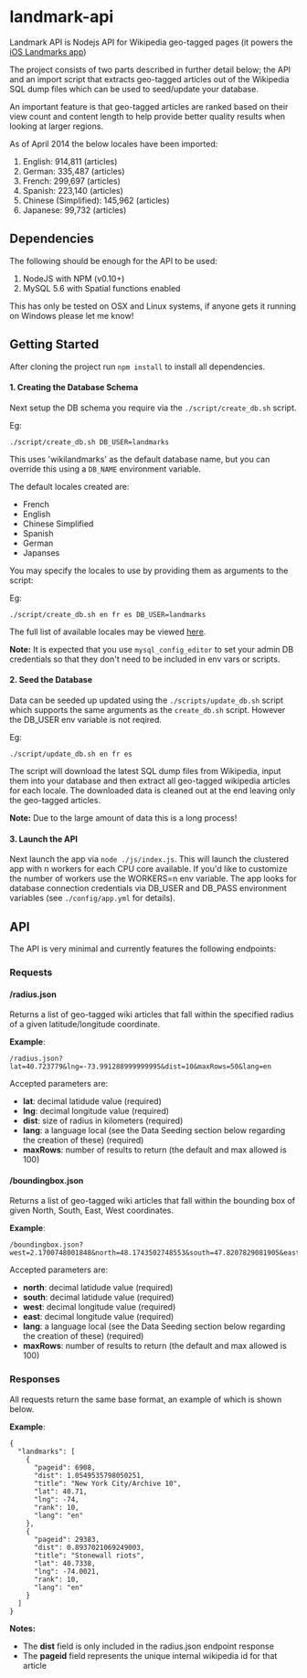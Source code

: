 # landmark-api


Landmark API is Nodejs API for Wikipedia geo-tagged pages (it powers the [iOS Landmarks app](http://www.landmarkapp.io))

The project consists of two parts described in further detail below; the API and an import script that extracts geo-tagged articles out of the Wikipedia SQL dump files which can be used to seed/update your database.

An important feature is that geo-tagged articles are ranked based on their view count and content length to help provide better quality results when looking at larger regions.

As of April 2014 the below locales have been imported:

1. English:              914,811  (articles)
1. German:               335,487  (articles)
1. French:               299,697  (articles)
1. Spanish:              223,140  (articles)
1. Chinese (Simplified): 145,962  (articles)
1. Japanese:             99,732   (articles)

## Dependencies

The following should be enough for the API to be used:

1. NodeJS with NPM (v0.10+)
2. MySQL 5.6 with Spatial functions enabled

This has only be tested on OSX and Linux systems, if anyone gets it running on Windows please let me know!

## Getting Started

After cloning the project run `npm install` to install all dependencies. 

#### 1. Creating the Database Schema

Next setup the DB schema you require via the `./script/create_db.sh` script. 

Eg:
```
./script/create_db.sh DB_USER=landmarks
```

This uses 'wikilandmarks' as the default database name, but you can override this using a `DB_NAME` environment variable. 

The default locales created are:

* French
* English
* Chinese Simplified
* Spanish
* German
* Japanses

You may specify the locales to use by providing them as arguments to the script:

Eg:
```
./script/create_db.sh en fr es DB_USER=landmarks
```

The full list of available locales may be viewed [here](http://en.wikipedia.org/wiki/List_of_Wikipedias#List).

**Note:** It is expected that you use `mysql_config_editor` to set your admin DB credentials so that they don't need to be included in env vars or scripts.

#### 2. Seed the Database

Data can be seeded up updated using the `./scripts/update_db.sh` script which supports the same arguments as the `create_db.sh` script. However the DB_USER env variable is not reqired.

Eg:
```
./script/update_db.sh en fr es
```

The script will download the latest SQL dump files from Wikipedia, input them into your database and then extract all geo-tagged wikipedia articles for each locale. The downloaded data is cleaned out at the end leaving only the geo-tagged articles.

**Note:** Due to the large amount of data this is a long process!

#### 3. Launch the API

Next launch the app via `node ./js/index.js`. This will launch the clustered app with n workers for each CPU core available. If you'd like to customize the number of workers use the WORKERS=n env variable. The app looks for database connection credentials via DB_USER and DB_PASS environment variables (see `./config/app.yml` for details).

## API


The API is very minimal and currently features the following endpoints:

### Requests

#### /radius.json 

Returns a list of geo-tagged wiki articles that fall within the specified radius of a given latitude/longitude coordinate.

**Example**:
```
/radius.json?lat=40.723779&lng=-73.991288999999995&dist=10&maxRows=50&lang=en
```

Accepted parameters are:

* **lat**: decimal latidude value (required)
* **lng**: decimal longitude value (required)
* **dist**: size of radius in kilometers (required)
* **lang**: a language local (see the Data Seeding section below regarding the creation of these) (required)
* **maxRows**: number of results to return (the default and max allowed is 100)


#### /boundingbox.json

Returns a list of geo-tagged wiki articles that fall within the bounding box of given North, South, East, West coordinates.

**Example**: 
``` 
/boundingbox.json?west=2.1700748001848&north=48.1743502748553&south=47.8207829081905&east=2.5330358875651&maxRows=50&lang=en 
```

Accepted parameters are:

* **north**: decimal latidude value (required)
* **south**: decimal latidude value (required)
* **west**:  decimal longitude value (required)
* **east**:  decimal longitude value (required)
* **lang**: a language local (see the Data Seeding section below regarding the creation of these) (required)
* **maxRows**: number of results to return (the default and max allowed is 100)

### Responses

All requests return the same base format, an example of which is shown below.

**Example**:
```
{
  "landmarks": [
    {
      "pageid": 6908,
      "dist": 1.0549535798050251,
      "title": "New York City/Archive 10",
      "lat": 40.71,
      "lng": -74,
      "rank": 10,
      "lang": "en"
    },
    {
      "pageid": 29383,
      "dist": 0.8937021069249003,
      "title": "Stonewall riots",
      "lat": 40.7338,
      "lng": -74.0021,
      "rank": 10,
      "lang": "en"
    }
  ]
}
```

**Notes:**

* The **dist** field is only included in the radius.json endpoint response
* The **pageid** field represents the unique internal wikipedia id for that article


